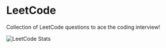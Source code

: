 # LeetCode
Collection of LeetCode questions to ace the coding interview!

![LeetCode Stats](https://leetcard.jacoblin.cool/RudeusMSK?theme=dark&font=Karla&ext=activity)
